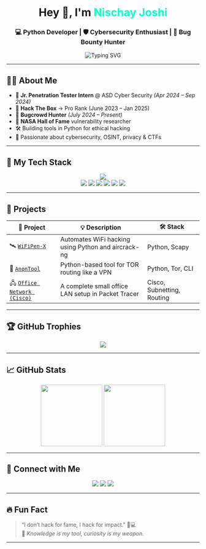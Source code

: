 <!-- 💥 Dev + Cybersecurity Profile README -->

<h1 align="center">Hey 👋, I'm <span style="color:#00ffcc;">Nischay Joshi</span></h1>
<h3 align="center">💻 Python Developer | 🛡️ Cybersecurity Enthusiast | 🐞 Bug Bounty Hunter</h3>

<p align="center">
  <img src="https://readme-typing-svg.demolab.com?font=JetBrains+Mono&weight=600&size=20&pause=1000&color=00FFCC&center=true&vCenter=true&width=850&lines=Python+Dev+%7C+Cyber+Security+Learner+%7C+Bug+Bounty+Hunter;HTB+Pro+Rank+%F0%9F%92%AA+%7C+NASA+Hall+of+Fame+%F0%9F%8C%9F;Always+Learning+Always+Hacking+%F0%9F%92%AC+%7C+CTF+Player+%7C+Red+Team+Intern" alt="Typing SVG" />
</p>

---

## 👨‍💻 About Me

- 🔐 **Jr. Penetration Tester Intern** @ ASD Cyber Security *(Apr 2024 – Sep 2024)*
- 🧠 **Hack The Box** → Pro Rank (June 2023 – Jan 2025)
- 🐞 **Bugcrowd Hunter** *(July 2024 – Present)*
- 🏅 **NASA Hall of Fame** vulnerability researcher
- 🛠️ Building tools in Python for ethical hacking
- 💬 Passionate about cybersecurity, OSINT, privacy & CTFs

---

## 🧰 My Tech Stack

<p align="center">
  <img src="https://skillicons.dev/icons?i=python,linux,bash,git,github,html,css,cisco" />
  <br/>
  <img src="https://img.shields.io/badge/Burp_Suite-orange?style=for-the-badge&logo=burpsuite&logoColor=white"/>
  <img src="https://img.shields.io/badge/Nmap-000000?style=for-the-badge&logo=nmap&logoColor=white"/>
  <img src="https://img.shields.io/badge/Metasploit-1e1e1e?style=for-the-badge&logo=metasploit&logoColor=blue"/>
  <img src="https://img.shields.io/badge/HackTheBox-111111?style=for-the-badge&logo=hackthebox&logoColor=green"/>
  <img src="https://img.shields.io/badge/Bugcrowd-ff6600?style=for-the-badge&logo=bugcrowd&logoColor=white"/>
  <img src="https://img.shields.io/badge/Cisco_Packet_Tracer-0A66C2?style=for-the-badge&logo=cisco&logoColor=white"/>
</p>

---

## 🧪 Projects

| 🔧 Project | 💡 Description | 🛠️ Stack |
|-----------|----------------|----------|
| 🛰️ [`WiFiPen-X`](https://github.com/yourusername/WiFiPen-X) | Automates WiFi hacking using Python and aircrack-ng | Python, Scapy |
| 🧅 [`AnonTool`](https://github.com/CyberPhantomX1/Anon-Tool) | Python-based tool for TOR routing like a VPN | Python, Tor, CLI |
| 🖧 [`Office Network (Cisco)`](https://github.com/yourusername/Cisco-Network-Demo) | A complete small office LAN setup in Packet Tracer | Cisco, Subnetting, Routing |

---

## 🏆 GitHub Trophies

<p align="center">
  <img src="https://github-profile-trophy.vercel.app/?username=yourusername&theme=dracula&no-frame=true&title=Stars,Followers,Repositories,Commits,PullRequest,Issues" />
</p>

---

## 📈 GitHub Stats

<p align="center">
  <img src="https://github-readme-stats.vercel.app/api?username=yourusername&show_icons=true&theme=tokyonight&hide_border=true" height="160"/>
  <img src="https://github-readme-streak-stats.herokuapp.com/?user=yourusername&theme=tokyonight&hide_border=true" height="160"/>

</p>

---

## 🔗 Connect with Me

<p align="center">
  <a href="mailto:njdiversion@gmail.com"><img src="https://img.shields.io/badge/Gmail-D14836?style=for-the-badge&logo=gmail&logoColor=white"/></a>
  <a href="https://linkedin.com/in/yourusername"><img src="https://img.shields.io/badge/LinkedIn-0077B5?style=for-the-badge&logo=linkedin&logoColor=white"/></a>
  <a href="https://github.com/CyberPhantomX1"><img src="https://img.shields.io/badge/GitHub-100000?style=for-the-badge&logo=github&logoColor=white"/></a>
</p>

---

## 🔥 Fun Fact

> “I don’t hack for fame, I hack for impact.” 🧠💻  
> 🧠 *Knowledge is my tool, curiosity is my weapon.*

---
